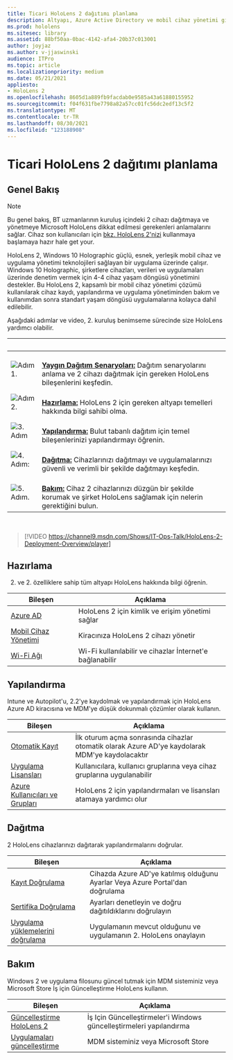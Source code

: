 ```yaml
---
title: Ticari HoloLens 2 dağıtımı planlama
description: Altyapı, Azure Active Directory ve mobil cihaz yönetimi gibi kurumsal HoloLens dağıtım ve yönetim için temel ihtiyaçlar hakkında bilgi edinin.
ms.prod: hololens
ms.sitesec: library
ms.assetid: 88bf50aa-0bac-4142-afa4-20b37c013001
author: joyjaz
ms.author: v-jjaswinski
audience: ITPro
ms.topic: article
ms.localizationpriority: medium
ms.date: 05/21/2021
appliesto:
- HoloLens 2
ms.openlocfilehash: 8605d1a889fb9facdab0e9585a43a61880155952
ms.sourcegitcommit: f04f631fbe7798a82a57cc01fc56dc2edf13c5f2
ms.translationtype: MT
ms.contentlocale: tr-TR
ms.lasthandoff: 08/30/2021
ms.locfileid: "123188908"
---
```

# <a name="planning-hololens-2-deployment-in-a-commercial-environment"></a>Ticari HoloLens 2 dağıtımı planlama

## <a name="overview"></a>Genel Bakış

> [!NOTE]
> Bu genel bakış, BT uzmanlarının kuruluş içindeki 2 cihazı dağıtmaya ve yönetmeye Microsoft HoloLens dikkat edilmesi gerekenleri anlamalarını sağlar. Cihaz son kullanıcıları için [bkz. HoloLens 2'nizi](hololens2-setup.md) kullanmaya başlamaya hazır hale get your.

HoloLens 2, Windows 10 Holographic güçlü, esnek, yerleşik mobil cihaz ve uygulama yönetimi teknolojileri sağlayan bir uygulama üzerinde çalışır. Windows 10 Holographic, şirketlere cihazları, verileri ve uygulamaları üzerinde denetim vermek için 4-4 cihaz yaşam döngüsü yönetimini destekler. Bu HoloLens 2, kapsamlı bir mobil cihaz yönetimi çözümü kullanılarak cihaz kaydı, yapılandırma ve uygulama yönetiminden bakım ve kullanımdan sonra standart yaşam döngüsü uygulamalarına kolayca dahil edilebilir.

Aşağıdaki adımlar ve video, 2. kuruluş benimseme sürecinde size HoloLens yardımcı olabilir.

| &nbsp; | &nbsp; |
|--|--|
| ![Adım 1.](images/1green.png)| <br/> **[Yaygın Dağıtım Senaryoları:](hololens-requirements.md)** Dağıtım senaryolarını anlama ve 2 cihazı dağıtmak için gereken HoloLens bileşenlerini keşfedin. |
| ![Adım 2.](images/2green.png)| <br/> **[Hazırlama:](#prepare)** HoloLens 2 için gereken altyapı temelleri hakkında bilgi sahibi olma. |
| ![3. Adım](images/3green.png) | <br/> **[Yapılandırma:](#configure)** Bulut tabanlı dağıtım için temel bileşenlerinizi yapılandırmayı öğrenin. |
| ![4. Adım:](images/4green.png) | <br/> **[Dağıtma:](#deploy)** Cihazlarınızı dağıtmayı ve uygulamalarınızı güvenli ve verimli bir şekilde dağıtmayı keşfedin. |
| ![5. Adım.](images/5green.png) | <br/> **[Bakım:](#maintain)** Cihaz 2 cihazlarınızı düzgün bir şekilde korumak ve şirket HoloLens sağlamak için nelerin gerektiğini bulun. |

<br/>

> [!VIDEO https://channel9.msdn.com/Shows/IT-Ops-Talk/HoloLens-2-Deployment-Overview/player]

## <a name="prepare"></a>Hazırlama

2. ve 2. özelliklere sahip tüm altyapı HoloLens hakkında bilgi öğrenin.

| Bileşen | Açıklama |
|-----------|------------|
| [Azure AD](hololens-identity.md) | HoloLens 2 için kimlik ve erişim yönetimi sağlar  |
| [Mobil Cihaz Yönetimi](hololens-mdm-configure.md)| Kiracınıza HoloLens 2 cihazı yönetir  |
| [Wi-Fi Ağı](hololens-commercial-infrastructure.md)| Wi-Fi kullanılabilir ve cihazlar İnternet'e bağlanabilir  |

## <a name="configure"></a>Yapılandırma

Intune ve Autopilot'u, 2.2'ye kaydolmak ve yapılandırmak için HoloLens Azure AD kiracısına ve MDM'ye düşük dokunmalı çözümler olarak kullanın.

| Bileşen | Açıklama |
|-----------|------------|
| [Otomatik Kayıt](hololens-enroll-mdm.md#auto-enrollment-in-mdm) | İlk oturum açma sonrasında cihazlar otomatik olarak Azure AD'ye kaydolarak MDM'ye kaydolacaktır  |
| [Uygulama Lisansları](hololens2-cloud-connected-configure.md#application-licenses)| Kullanıcılara, kullanıcı gruplarına veya cihaz gruplarına uygulanabilir  |
| [Azure Kullanıcıları ve Grupları](hololens2-cloud-connected-configure.md#azure-users-and-groups) | HoloLens 2 için yapılandırmaları ve lisansları atamaya yardımcı olur  |

## <a name="deploy"></a>Dağıtma

2 HoloLens cihazlarınızı dağıtarak yapılandırmalarını doğrular. 

| Bileşen | Açıklama |
|-----------|------------|
| [Kayıt Doğrulama](hololens2-corp-connected-deploy.md#enrollment-validation) | Cihazda Azure AD'ye katılmış olduğunu Ayarlar Veya Azure Portal'dan doğrulama |
| [Sertifika Doğrulama](hololens2-corp-connected-deploy.md#wi-fi-certificate-validation) | Ayarları denetleyin ve doğru dağıtıldıklarını doğrulayın |
| [Uygulama yüklemelerini doğrulama](hololens2-corp-connected-deploy.md#validate-lob-app-install) | Uygulamanın mevcut olduğunu ve uygulamanın 2. HoloLens onaylayın |

## <a name="maintain"></a>Bakım

Windows 2 ve uygulama filosunu güncel tutmak için MDM sisteminiz veya Microsoft Store İş için Güncelleştirme HoloLens kullanın.

| Bileşen | Açıklama |
|-----------|------------|
| [Güncelleştirme HoloLens 2](hololens-updates.md) | İş Için Güncelleştirmeler'i Windows güncelleştirmeleri yapılandırma |
| [Uygulamaları güncelleştirme](app-deploy-overview.md) | MDM sisteminiz veya Microsoft Store
